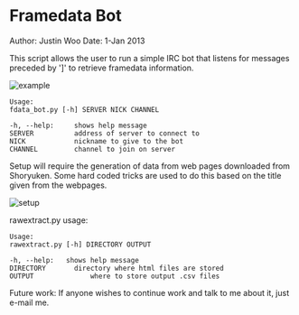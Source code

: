 Framedata Bot
=============

Author: Justin Woo
Date: 1-Jan 2013

This script allows the user to run a simple IRC bot that listens for messages preceded by ']' to retrieve framedata information.

![example](http://i.imgur.com/8miXF.png)

```
Usage:
fdata_bot.py [-h] SERVER NICK CHANNEL

-h, --help:     shows help message
SERVER          address of server to connect to
NICK            nickname to give to the bot
CHANNEL         channel to join on server
```

Setup will require the generation of data from web pages downloaded from Shoryuken. Some hard coded tricks are used to do this based on the title given from the webpages.

![setup](http://i.imgur.com/0Pmjs.png)


rawextract.py usage:
```
Usage:
rawextract.py [-h] DIRECTORY OUTPUT

-h, --help:   shows help message
DIRECTORY  		directory where html files are stored
OUTPUT  			where to store output .csv files
```

Future work:
If anyone wishes to continue work and talk to me about it, just e-mail me.
